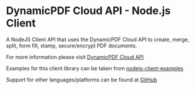 # DynamicPDF Cloud API - Node.js Client

A NodeJS Client API that uses the DynamicPDF Cloud API to create, merge, split, form fill, stamp, secure/encrypt PDF documents.

For more information please visit [DynamicPDF Cloud API](https://cloud.dynamicpdf.com/ "DynamicPDF Cloud API Homepage")

Examples for this client library can be taken from [nodejs-client-examples](https://github.com/dynamicpdf-api/nodejs-client-examples "nodejs-client-examples at GitHub")

Support for other languages/platforms can be found at [GitHub](https://github.com/dynamicpdf-api "DynamicPDF Cloud API at GitHub") 


